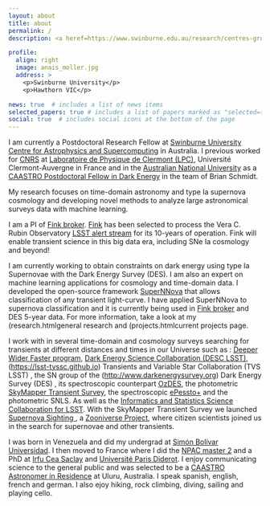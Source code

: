 ```yaml
---
layout: about
title: about
permalink: /
description: <a heref=https://www.swinburne.edu.au/research/centres-groups-clinics/centre-for-astrophysics-supercomputing> Swinburne University Centre for Astrophysics and Supercomputing</a>. 

profile:
  align: right
  image: anais_moller.jpg
  address: >
    <p>Swinburne University</p>
    <p>Hawthorn VIC</p>

news: true  # includes a list of news items
selected_papers: true # includes a list of papers marked as "selected={true}"
social: true  # includes social icons at the bottom of the page
---
```


I am currently a Postdoctoral Research Fellow at [Swinburne University Centre for Astrophysics and Supercomputing](https://www.swinburne.edu.au/research/centres-groups-clinics/centre-for-astrophysics-supercomputing/) in Australia. I previous worked for [CNRS](http://www.cnrs.fr/fr) at [Laboratoire de Physique de Clermont (LPC)](http://clrwww.in2p3.fr), Université Clermont-Auvergne in France and in the [Australian National University](https://rsaa.anu.edu.au) as a [CAASTRO  Postdoctoral Fellow in Dark Energy](http://caastro.org) in the team of Brian Schmidt.

My research focuses on time-domain astronomy and type Ia supernova cosmology and developing novel methods to analyze large astronomical surveys data with machine learning. 

I am a PI of [Fink broker](http://fink-broker.org). [Fink](https://www.lsst.org/scientists/alert-brokers) has been selected to process the Vera C. Rubin Observatory [LSST alert stream](https://www.lsst.org) for its 10-years of operation. Fink will enable transient science in this big data era, including SNe Ia cosmology and beyond!  

I am currently working to obtain constraints on dark energy using type Ia Supernovae with the Dark Energy Survey (DES). I am also an expert on machine learning applications for cosmology and time-domain data. I developed the open-source framework [SuperNNova](https://arxiv.org/abs/1901.06384) that allows classification of any transient light-curve. I have applied SuperNNova to supernova classification and it is currently being used in [Fink broker](http://fink-broker.org) and DES 5-year data. For more information, take a look at my (research.htmlgeneral research and (projects.htmlcurrent projects page. 

I work with in several time-domain and cosmology surveys searching for transients at different distances and times in our Universe such as : [Deeper Wider Faster program](https://www.swinburne.edu.au/research/centres-groups-clinics/centre-for-astrophysics-supercomputing/our-research/data-intensive-astronomy-software-instrumentation/deeper-wider-faster-program/), [Dark Energy Science Collaboration (DESC LSST)](http://lsst-desc.org), (https://lsst-tvssc.github.io) Transients and Variable Star Collaboration (TVS LSST) , the SN group of the (http://www.darkenergysurvey.org) Dark Energy Survey (DES) , its spectroscopic counterpart [OzDES](http://www.mso.anu.edu.au/ozdes/index.html), the photometric [SkyMapper Transient Survey](http://www.mso.anu.edu.au/skymapper/smt/), the spectroscopic [ePessto+](http://www.pessto.org) and the photometric SNLS. As well as the [Informatics and Statistics Science Collaboration for LSST](https://issc.science.lsst.org). With the SkyMapper Transient Survey we launched [Supernova Sighting ](https://www.zooniverse.org/projects/skymap/supernova-sighting), a [Zooniverse Project](https://www.zooniverse.org), where citizen scientists joined us in the search for supernovae and other transients. 

I was born in Venezuela and did my undergrad at [Simón Bolívar Universidad](http://www.usb.ve). I then moved to France where I did the [NPAC  master 2](http://npac.lal.in2p3.fr) and a PhD at [Irfu Cea Saclay](http://irfu.cea.fr/Spp/index.php)  and [Université Paris Diderot](http://www.univ-paris-diderot.fr/). I enjoy communicating science to the general public and was selected to be a [CAASTRO Astronomer in Residence](http://caastro.org/education-and-outreach/uluru-astronomer-in-residence) at Uluru, Australia. I speak spanish, english, french and german. I also ejoy hiking, rock climbing, diving, sailing and playing cello. 



